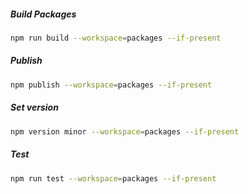 ##### Build Packages
```bash
npm run build --workspace=packages --if-present
```

##### Publish 
```bash
npm publish --workspace=packages --if-present
```

##### Set version
```bash
npm version minor --workspace=packages --if-present
```

##### Test
```bash
npm run test --workspace=packages --if-present
```
